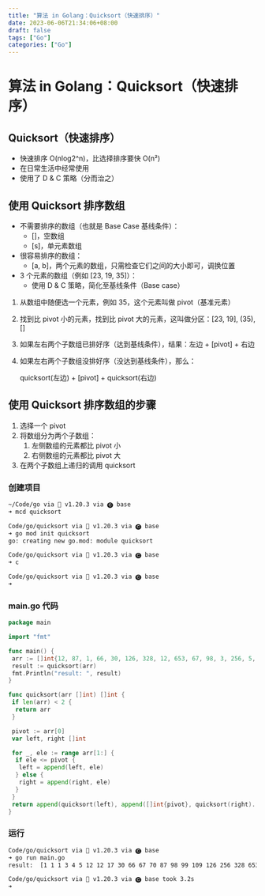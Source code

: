 ```yaml
---
title: "算法 in Golang：Quicksort（快速排序）"
date: 2023-06-06T21:34:06+08:00
draft: false
tags: ["Go"]
categories: ["Go"]
---
```


# 算法 in Golang：Quicksort（快速排序）

## Quicksort（快速排序）

- 快速排序 O(nlog2^n)，比选择排序要快 O(n²)
- 在日常生活中经常使用
- 使用了 D & C 策略（分而治之）

## 使用 Quicksort 排序数组

- 不需要排序的数组（也就是 Base Case 基线条件）：
  - []，空数组
  - [s]，单元素数组
- 很容易排序的数组：
  - [a, b]，两个元素的数组，只需检查它们之间的大小即可，调换位置
- 3 个元素的数组（例如 [23, 19, 35]）：
  - 使用 D & C 策略，简化至基线条件（Base case）

1. 从数组中随便选一个元素，例如 35，这个元素叫做 pivot（基准元素）

2. 找到比 pivot 小的元素，找到比 pivot 大的元素，这叫做分区：[23, 19], (35), []

3. 如果左右两个子数组已排好序（达到基线条件），结果：左边 + [pivot] + 右边

4. 如果左右两个子数组没排好序（没达到基线条件），那么：

   quicksort(左边) + [pivot] + quicksort(右边)

## 使用 Quicksort 排序数组的步骤

1. 选择一个 pivot
2. 将数组分为两个子数组：
   1. 左侧数组的元素都比 pivot 小
   2. 右侧数组的元素都比 pivot 大
3. 在两个子数组上递归的调用 quicksort

### 创建项目

```bash
~/Code/go via 🐹 v1.20.3 via 🅒 base
➜ mcd quicksort

Code/go/quicksort via 🐹 v1.20.3 via 🅒 base
➜ go mod init quicksort
go: creating new go.mod: module quicksort

Code/go/quicksort via 🐹 v1.20.3 via 🅒 base
➜ c

Code/go/quicksort via 🐹 v1.20.3 via 🅒 base
➜

```

### main.go 代码

```go
package main

import "fmt"

func main() {
 arr := []int{12, 87, 1, 66, 30, 126, 328, 12, 653, 67, 98, 3, 256, 5, 1, 1, 99, 109, 17, 70, 4}
 result := quicksort(arr)
 fmt.Println("result: ", result)
}

func quicksort(arr []int) []int {
 if len(arr) < 2 {
  return arr
 }

 pivot := arr[0]
 var left, right []int

 for _, ele := range arr[1:] {
  if ele <= pivot {
   left = append(left, ele)
  } else {
   right = append(right, ele)
  }
 }
 return append(quicksort(left), append([]int{pivot}, quicksort(right)...)...)
}

```

### 运行

```bash
Code/go/quicksort via 🐹 v1.20.3 via 🅒 base 
➜ go run main.go       
result:  [1 1 1 3 4 5 12 12 17 30 66 67 70 87 98 99 109 126 256 328 653]

Code/go/quicksort via 🐹 v1.20.3 via 🅒 base took 3.2s 
➜ 

```
